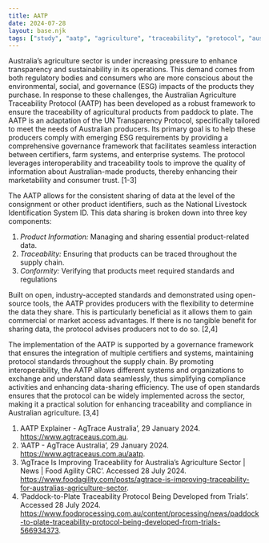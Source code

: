 ```yaml
---
title: AATP
date: 2024-07-28
layout: base.njk
tags: ["study", "aatp", "agriculture", "traceability", "protocol", "australia", "esg", "sustainability", "supply-chain", "traceability-tools", "open-standards", "interoperability"]
--- 
```


Australia’s agriculture sector is under increasing pressure to enhance transparency and sustainability in its operations. This demand comes from both regulatory bodies and consumers who are more conscious about the environmental, social, and governance (ESG) impacts of the products they purchase. In response to these challenges, the Australian Agriculture Traceability Protocol (AATP) has been developed as a robust framework to ensure the traceability of agricultural products from paddock to plate. The AATP is an adaptation of the UN Transparency Protocol, specifically tailored to meet the needs of Australian producers. Its primary goal is to help these producers comply with emerging ESG requirements by providing a comprehensive governance framework that facilitates seamless interaction between certifiers, farm systems, and enterprise systems. The protocol leverages interoperability and traceability tools to improve the quality of information about Australian-made products, thereby enhancing their marketability and consumer trust. [1-3]

The AATP allows for the consistent sharing of data at the level of the consignment or other product identifiers, such as the National Livestock Identification System ID. This data sharing is broken down into three key components:
1. _Product Information:_ Managing and sharing essential product-related data.
2. _Traceability:_ Ensuring that products can be traced throughout the supply chain.
3. _Conformity:_ Verifying that products meet required standards and regulations 

Built on open, industry-accepted standards and demonstrated using open-source tools, the AATP provides producers with the flexibility to determine the data they share. This is particularly beneficial as it allows them to gain commercial or market access advantages. If there is no tangible benefit for sharing data, the protocol advises producers not to do so. [2,4]

The implementation of the AATP is supported by a governance framework that ensures the integration of multiple certifiers and systems, maintaining protocol standards throughout the supply chain. By promoting interoperability, the AATP allows different systems and organizations to exchange and understand data seamlessly, thus simplifying compliance activities and enhancing data-sharing efficiency. The use of open standards ensures that the protocol can be widely implemented across the sector, making it a practical solution for enhancing traceability and compliance in Australian agriculture. [3,4]

1. AATP Explainer - AgTrace Australia’, 29 January 2024. https://www.agtraceaus.com.au.
2. ‘AATP - AgTrace Australia’, 29 January 2024. https://www.agtraceaus.com.au/aatp.
3. ‘AgTrace Is Improving Traceability for Australia’s Agriculture Sector | News | Food Agility CRC’. Accessed 28 July 2024. https://www.foodagility.com/posts/agtrace-is-improving-traceability-for-australias-agriculture-sector.
4. ‘Paddock-to-Plate Traceability Protocol Being Developed from Trials’. Accessed 28 July 2024. https://www.foodprocessing.com.au/content/processing/news/paddock-to-plate-traceability-protocol-being-developed-from-trials-566934373.
